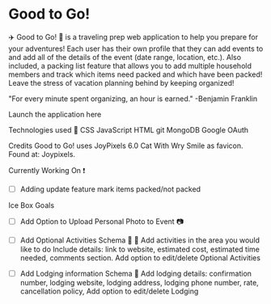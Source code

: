 <h1>Good to Go!</h1>



:airplane:  Good to Go!  :car: is a traveling prep web application to help you prepare for your adventures! Each user has their own profile that they can add events to and add all of the details of the event (date range, location, etc.). Also included, a packing list feature that allows you to add multiple household members and track which items need packed and which have been packed! Leave the stress of vacation planning behind by keeping organized! 

"For every minute spent organizing, an hour is earned." -Benjamin Franklin


Launch the application here

Technologies used :floppy_disk:
CSS
JavaScript
HTML
git
MongoDB
Google OAuth

Credits
Good to Go! uses JoyPixels 6.0 Cat With Wry Smile as favicon. Found at: Joypixels.

Currently Working On :exclamation:
- [ ] Adding update feature mark items packed/not packed

Ice Box Goals 

- [ ] Add Option to Upload Personal Photo to Event :camera:

- [ ] Add Optional Activities Schema :circus_tent:  :ferris_wheel:
      Add activities in the area you would like to do
        Include details: link to website, estimated cost, estimated time needed,    comments section.
      Add option to edit/delete Optional Activities

- [ ] Add Lodging information Schema :hotel:
      Add lodging details: confirmation number, lodging website, lodging address, lodging phone number, rate, cancellation policy,
      Add option to edit/delete Lodging
